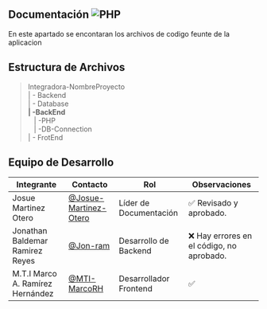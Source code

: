  ## Documentación  ![PHP](https://img.shields.io/badge/PHP-777BB4?style=for-the-badge&logo=php&logoColor=white)

  En este apartado se encontaran los archivos de codigo feunte de la aplicacion 
  ## Estructura de Archivos

   >Integradora-NombreProyecto<br>
   >| - Backend <br>
   >| - Database<br>
   >**| -BackEnd**<br>
   >&nbsp;&nbsp; | -PHP<br>
   >&nbsp;&nbsp; | -DB-Connection<br>
   >| - FrotEnd

   ## Equipo de Desarrollo

   |Integrante|Contacto|Rol|Observaciones|
   |----------|--------|---|-------------|
   |Josue Martinez Otero|[@Josue-Martinez-Otero](https://github.com/Josue-Martinez-Otero)|Líder de Documentación|✅ Revisado y aprobado.|
   |Jonathan Baldemar Ramirez Reyes|[@Jon-ram](https://github.com/Jon-ram)|Desarrollo de Backend|❌ Hay errores en el código, no aprobado.|
   |M.T.I Marco A. Ramírez Hernández|[@MTI-MarcoRH](https://github.com/MTI-MarcoRH)|Desarrollador Frontend|✅|